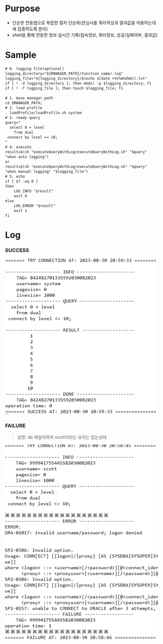 # Purpose

- 단순한 연동법으로 복잡한 절차 단순화(관심사를 쿼리작성과 결과값을 이용하는데에 집중하도록 분리)
- shell을 통해 연동한 정보 실시간 기록(접속정보, 쿼리정보, 성공/실패여부, 결과값)

# Sample

```shell
# 0. logging file(optional)
logging_directory="${MANAGER_PATH}/function_name/.log"
logging_file="${logging_directory}/$(echo $(date +%Y%m%d%H)).txt"
if [ ! -d logging_directory ]; then mkdir -p $logging_directory; fi
if [ ! -f logging_file ]; then touch $logging_file; fi

# 1. move manager_path
cd $MANAGER_PATH;
# 2. load profile
. loadProfile/loadProfile.sh system
# 3. ready query
query="
  select 0 + level
    from dual
 connect by level >= 10;  
"
# 4. execute
result=$(sh "executeQueryWithLog/executeQueryWithLog.sh" "$query" "when auto logging")
or
result=$(sh "executeQueryWithLog/executeQueryWithLog.sh" "$query" "when manual logging" "$logging_file")
# 5. echo
if [ $? -eq 0 ]
then
	LOG_INFO "$result"
	exit 0
else
	LOG_ERROR "$result"
	exit 1
fi
```
# Log

### SUCCESS

![image-20230830205943355](./assets/image-20230830205943355.png)

### FAILURE

> 설명: db 재설치하여 scott이라는 유저는 없는상태

![image-20230830205902149](./assets/image-20230830205902149.png)
